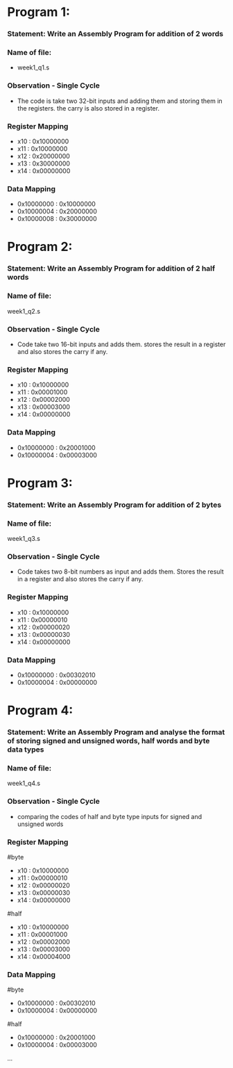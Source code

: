 # Program 1: 
### Statement: Write an Assembly Program for addition of 2 words

### Name of file:
- week1_q1.s

### Observation - Single Cycle
- The code is take two 32-bit inputs and adding them and storing them in the registers. the carry is also stored in a register.
 
### Register Mapping
- x10 : 0x10000000
- x11 : 0x10000000
- x12 : 0x20000000
- x13 : 0x30000000
- x14 : 0x00000000


### Data Mapping
- 0x10000000 : 0x10000000
- 0x10000004 : 0x20000000
- 0x10000008 : 0x30000000


# Program 2: 
### Statement: Write an Assembly Program for addition of 2 half words

### Name of file:
week1_q2.s

### Observation - Single Cycle
- Code take two 16-bit inputs and adds them. stores the result in a register and also stores the carry if any.
 
### Register Mapping
- x10 : 0x10000000
- x11 : 0x00001000
- x12 : 0x00002000
- x13 : 0x00003000
- x14 : 0x00000000

### Data Mapping
- 0x10000000 : 0x20001000 
- 0x10000004 : 0x00003000


# Program 3: 
### Statement: Write an Assembly Program for addition of 2 bytes

### Name of file:
week1_q3.s

### Observation - Single Cycle
- Code takes two 8-bit numbers as input and adds them. Stores the result in a register and also stores the carry if any.
 
### Register Mapping
- x10 : 0x10000000
- x11 : 0x00000010
- x12 : 0x00000020
- x13 : 0x00000030
- x14 : 0x00000000

### Data Mapping
- 0x10000000 : 0x00302010
- 0x10000004 : 0x00000000


# Program 4: 
### Statement: Write an Assembly Program and analyse the format of storing signed and unsigned words, half words and byte data types

### Name of file:
week1_q4.s

### Observation - Single Cycle
- comparing the codes of half and byte type inputs for signed and unsigned words
 
### Register Mapping
#byte 
- x10 : 0x10000000 
- x11 : 0x00000010
- x12 : 0x00000020
- x13 : 0x00000030
- x14 : 0x00000000

#half
- x10 : 0x10000000
- x11 : 0x00001000
- x12 : 0x00002000
- x13 : 0x00003000
- x14 : 0x00004000

### Data Mapping
#byte
- 0x10000000 : 0x00302010 
- 0x10000004 : 0x00000000

#half
- 0x10000000 : 0x20001000
- 0x10000004 : 0x00003000

...

